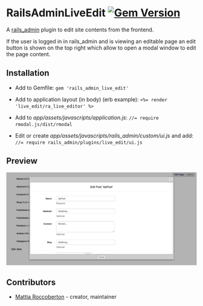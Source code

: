 # RailsAdminLiveEdit [![Gem Version](https://badge.fury.io/rb/rails_admin_live_edit.svg)](https://badge.fury.io/rb/rails_admin_live_edit)

A [rails_admin](https://github.com/sferik/rails_admin) plugin to edit site contents from the frontend.

If the user is logged in in rails_admin and is viewing an editable page an edit button is shown on the top right which allow to open a modal window to edit the page content.

## Installation

- Add to Gemfile: `gem 'rails_admin_live_edit'`

- Add to application layout (in body) (erb example): `<%= render 'live_edit/ra_live_editor' %>`

- Add to *app/assets/javascripts/application.js*: `//= require rmodal.js/dist/rmodal`

- Edit or create *app/assets/javascripts/rails_admin/custom/ui.js* and add: `//= require rails_admin/plugins/live_edit/ui.js`

## Preview

![preview](preview.jpg)

## Contributors

- [Mattia Roccoberton](http://blocknot.es) - creator, maintainer